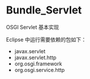 # Bundle_Servlet
OSGI Servlet 基本实现

Eclipse 中运行需要依赖的包如下：

* javax.servlet
* javax.servlet.http
* org.osgi.framework
* org.osgi.service.http



